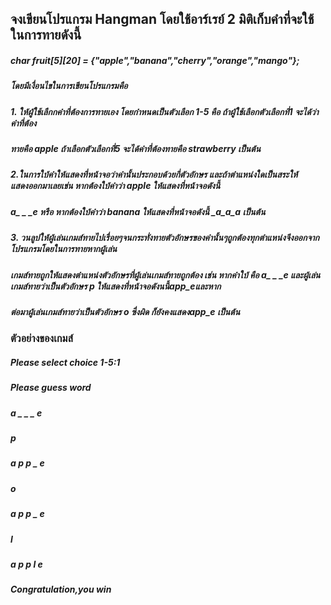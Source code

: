 ## จงเขียนโปรแกรม Hangman โดยใช้อาร์เรย์  2 มิติเก็บคำที่จะใช้ในการทายดังนี้
##### char fruit[5][20] = {"apple","banana","cherry","orange","mango"};

##### โดยมีเงื่อนไขในการเขียนโปรแกรมคือ

##### 1. ให้ผู้ใช้เลืกกคำที่ต้องการทายเอง โดยกำหนดเป็นตัวเลือก 1-5 คือ ถ้าผู้ใช้เลือกตัวเลือกที่1 จะได้ว่าคำที่ต้อง

##### ทายคือ apple ถ้าเลือกตัวเลือกที่5 จะได้คำที่ต้องทายคือ strawberry เป็นต้น

##### 2.ในการใบ้คำให้แสดงที่หน้าจอว่าคำนั้นประกอบด้วยกี่ตัวอักษร และถ้าตำแหน่งใดเป็นสระให้แสดงออกมาเลยเช่น หากต้องใบ้คำว่า apple ให้แสดงที่หน้าจอดังนี้

##### a_ _ _e หรือ หากต้องใบ้คำว่า banana ให้แสดงที่หน้าจอดังนี้ _a_a_a เป็นต้น

##### 3. วนลูปให้ผู้เล่นเกมส์ทายไปเรื่อยๆจนกระทั่งทายตัวอักษรของคำนั้นๆถูกต้องทุกตำแหน่งจึงออกจากโปรแกรมโดยในการทายหากผู้เล่น

##### เกมส์ทายถูกให้แสดงตำแหน่งตัวอักษรที่ผู้เล่นเกมส์ทายถูกต้อง เช่น หากคำใบ้ คือ a_ _ _e และผู้เล่นเกมส์ทายว่าเป็นตัวอักษร  p ให้แสดงที่หน้าจอดังนนี้app_eและหาก

##### ต่อมาผู้เล่นเกมส์ทายว่าเป็นตัวอักษร o ซึ่งผิด ก็ยังคงแสดงapp_e เป็นต้น


### ตัวอย่างของเกมส์

##### Please select choice 1-5:1

##### Please guess word

##### a _ _ _ e



##### p

##### a p p _ e


##### o

##### a p p _ e


##### l

##### a p p l e

##### Congratulation,you win

